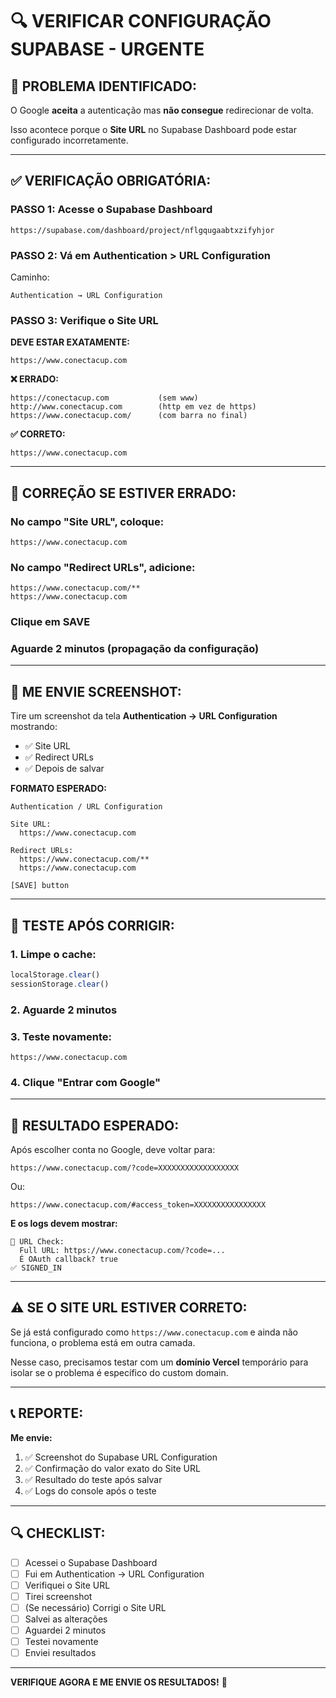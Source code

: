 # 🔍 **VERIFICAR CONFIGURAÇÃO SUPABASE - URGENTE**

## 🚨 **PROBLEMA IDENTIFICADO:**

O Google **aceita** a autenticação mas **não consegue** redirecionar de volta.

Isso acontece porque o **Site URL** no Supabase Dashboard pode estar configurado incorretamente.

---

## ✅ **VERIFICAÇÃO OBRIGATÓRIA:**

### **PASSO 1: Acesse o Supabase Dashboard**

```
https://supabase.com/dashboard/project/nflgqugaabtxzifyhjor
```

### **PASSO 2: Vá em Authentication > URL Configuration**

Caminho:
```
Authentication → URL Configuration
```

### **PASSO 3: Verifique o Site URL**

**DEVE ESTAR EXATAMENTE:**
```
https://www.conectacup.com
```

**❌ ERRADO:**
```
https://conectacup.com           (sem www)
http://www.conectacup.com        (http em vez de https)
https://www.conectacup.com/      (com barra no final)
```

**✅ CORRETO:**
```
https://www.conectacup.com
```

---

## 🔧 **CORREÇÃO SE ESTIVER ERRADO:**

### **No campo "Site URL", coloque:**
```
https://www.conectacup.com
```

### **No campo "Redirect URLs", adicione:**
```
https://www.conectacup.com/**
https://www.conectacup.com
```

### **Clique em SAVE**

### **Aguarde 2 minutos** (propagação da configuração)

---

## 📸 **ME ENVIE SCREENSHOT:**

Tire um screenshot da tela **Authentication → URL Configuration** mostrando:

- ✅ Site URL
- ✅ Redirect URLs
- ✅ Depois de salvar

**FORMATO ESPERADO:**

```
Authentication / URL Configuration

Site URL:
  https://www.conectacup.com

Redirect URLs:
  https://www.conectacup.com/**
  https://www.conectacup.com
  
[SAVE] button
```

---

## 🧪 **TESTE APÓS CORRIGIR:**

### **1. Limpe o cache:**
```javascript
localStorage.clear()
sessionStorage.clear()
```

### **2. Aguarde 2 minutos**

### **3. Teste novamente:**
```
https://www.conectacup.com
```

### **4. Clique "Entrar com Google"**

---

## 🎯 **RESULTADO ESPERADO:**

Após escolher conta no Google, deve voltar para:
```
https://www.conectacup.com/?code=XXXXXXXXXXXXXXXXXX
```

Ou:
```
https://www.conectacup.com/#access_token=XXXXXXXXXXXXXXXX
```

**E os logs devem mostrar:**
```
📍 URL Check:
  Full URL: https://www.conectacup.com/?code=...
  É OAuth callback? true
✅ SIGNED_IN
```

---

## ⚠️ **SE O SITE URL ESTIVER CORRETO:**

Se já está configurado como `https://www.conectacup.com` e ainda não funciona, o problema está em outra camada.

Nesse caso, precisamos testar com um **domínio Vercel** temporário para isolar se o problema é específico do custom domain.

---

## 📞 **REPORTE:**

**Me envie:**

1. ✅ Screenshot do Supabase URL Configuration
2. ✅ Confirmação do valor exato do Site URL
3. ✅ Resultado do teste após salvar
4. ✅ Logs do console após o teste

---

## 🔍 **CHECKLIST:**

- [ ] Acessei o Supabase Dashboard
- [ ] Fui em Authentication → URL Configuration
- [ ] Verifiquei o Site URL
- [ ] Tirei screenshot
- [ ] (Se necessário) Corrigi o Site URL
- [ ] Salvei as alterações
- [ ] Aguardei 2 minutos
- [ ] Testei novamente
- [ ] Enviei resultados

---

**VERIFIQUE AGORA E ME ENVIE OS RESULTADOS!** 🚀

